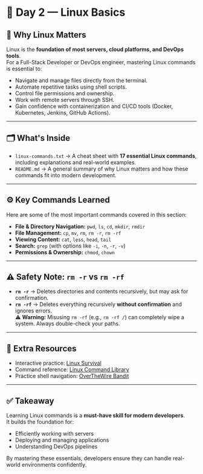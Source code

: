 # 🐧 Day 2 — Linux Basics

## 🚀 Why Linux Matters
Linux is the **foundation of most servers, cloud platforms, and DevOps tools**.  
For a Full-Stack Developer or DevOps engineer, mastering Linux commands is essential to:
- Navigate and manage files directly from the terminal.
- Automate repetitive tasks using shell scripts.
- Control file permissions and ownership.
- Work with remote servers through SSH.
- Gain confidence with containerization and CI/CD tools (Docker, Kubernetes, Jenkins, GitHub Actions).

---

## 🗂 What's Inside
- `linux-commands.txt` → A cheat sheet with **17 essential Linux commands**, including explanations and real-world examples.
- `README.md` → A general summary of why Linux matters and how these commands fit into modern development.

---

## ⚙️ Key Commands Learned
Here are some of the most important commands covered in this section:

- **File & Directory Navigation:** `pwd`, `ls`, `cd`, `mkdir`, `rmdir`
- **File Management:** `cp`, `mv`, `rm`, `rm -r`, `rm -rf`
- **Viewing Content:** `cat`, `less`, `head`, `tail`
- **Search:** `grep` (with options like `-i`, `-n`, `-r`, `-v`)
- **Permissions & Ownership:** `chmod`, `chown`

---

## ⚠️ Safety Note: `rm -r` vs `rm -rf`
- **`rm -r`** → Deletes directories and contents recursively, but may ask for confirmation.  
- **`rm -rf`** → Deletes everything recursively **without confirmation** and ignores errors.  
⚠️ **Warning:** Misusing `rm -rf` (e.g., `rm -rf /`) can completely wipe a system. Always double-check your paths.

---

## 🔗 Extra Resources
- Interactive practice: [Linux Survival](https://linuxsurvival.com/)  
- Command reference: [Linux Command Library](https://linuxcommandlibrary.com/)  
- Practice shell navigation: [OverTheWire Bandit](https://overthewire.org/wargames/bandit/)

---

## ✅ Takeaway
Learning Linux commands is a **must-have skill for modern developers**.  
It builds the foundation for:
- Efficiently working with servers
- Deploying and managing applications
- Understanding DevOps pipelines

By mastering these essentials, developers ensure they can handle real-world environments confidently.
